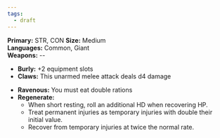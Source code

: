 ```yaml
---
tags:
  - draft
---
```


**Primary:** STR, CON 
**Size:** Medium  
**Languages:** Common, Giant  
**Weapons:** -- 

* **Burly:** +2 equipment slots
* **Claws:** This unarmed melee attack deals d4 damage 
- **Ravenous:** You must eat double rations
- **Regenerate:** 
	- When short resting, roll an additional HD when recovering HP.
	- Treat permanent injuries as temporary injuries with double their initial value.
	- Recover from temporary injuries at twice the normal rate.
